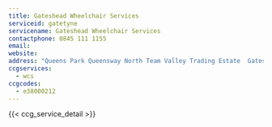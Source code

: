 ```yaml
---
title: Gateshead Wheelchair Services
serviceid: gatetyne
servicename: Gateshead Wheelchair Services
contactphone: 0845 111 1155
email: 
website: 
address: "Queens Park Queensway North Team Valley Trading Estate  Gateshead Tyne and Wear NE11 0QD"
ccgservices:
  - wcs
ccgcodes:
  - e38000212
---
```


{{< ccg_service_detail >}}
